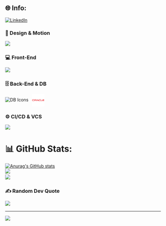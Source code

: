 
## 🌐 Info:
[![LinkedIn](https://img.shields.io/badge/LinkedIn-%230077B5.svg?logo=linkedin&logoColor=white)](https://linkedin.com/in/lorenzo-sijinardi) 


### 🎨 Design & Motion  
<img src="https://skillicons.dev/icons?i=figma,ai,ps,xd,ae,pr,canva" />

### 💻 Front-End  
<img src="https://skillicons.dev/icons?i=html,css,js,ts,react,angular,nodejs" />

### 🗄️ Back-End & DB  
<p>
  <img src="https://skillicons.dev/icons?i=mysql,postgres,mongodb,spring" alt="DB Icons" />
  <img src="https://raw.githubusercontent.com/devicons/devicon/master/icons/oracle/oracle-original.svg" alt="Oracle" width="40" style="vertical-align:middle; margin-left:8px;" />
</p>

### ⚙️ CI/CD & VCS  
<img src="https://skillicons.dev/icons?i=git,github,jenkins,postman" />

# 📊 GitHub Stats:
[![Anurag's GitHub stats](https://github-readme-stats.vercel.app/api?username=lollosxvm)](https://github.com/anuraghazra/github-readme-stats)</br>
![](https://github-readme-streak-stats.herokuapp.com/?user=lollosxvm&theme=dracula&hide_border=false)<br/>
![](https://github-readme-stats.vercel.app/api/top-langs/?username=lollosxvm&theme=dracula&hide_border=false&include_all_commits=true&count_private=false&layout=compact)

### ✍️ Random Dev Quote
![](https://quotes-github-readme.vercel.app/api?type=horizontal&theme=radical)

---
[![](https://visitcount.itsvg.in/api?id=lollosxvm&icon=0&color=1)](https://visitcount.itsvg.in)


